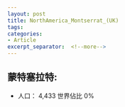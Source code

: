 ```yaml
---
layout: post
title: NorthAmerica_Montserrat_(UK)
tags: 
categories:
- Article
excerpt_separator:  <!--more-->
---
```

## 蒙特塞拉特:
- 人口： 4,433 世界佔比 0%